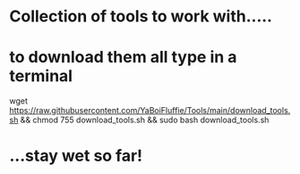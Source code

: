 # Collection of tools to work with.....
# to download them all type in a terminal

wget https://raw.githubusercontent.com/YaBoiFluffie/Tools/main/download_tools.sh && chmod 755 download_tools.sh && sudo bash download_tools.sh

# ...stay wet so far!
